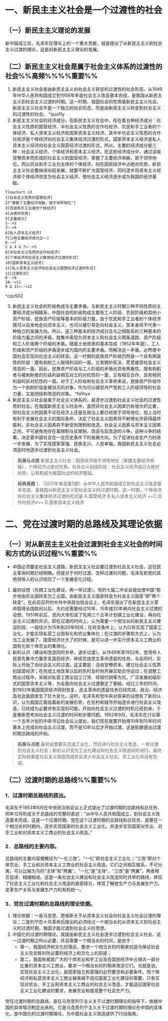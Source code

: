 # 一、新民主主义社会是一个过渡性的社会
## （一）新民主主义理论的发展
新中国成立后，毛泽东在理论上的一个重大贡献，就是提出了从新民主主义到社会主义过渡的理论，这是对新民主主义理论的发展。
## （二）新民主主义社会是属于社会主义体系的过渡性的社会%%高频%%%%重要%%
1. 新民主主义社会是由新民主主义向社会主义转变的过渡性的社会形态。从1949年中华人民共和国成立到1956年年底社会主义改造基本完成，是我国从新民主主义到社会主义过渡的时期。这一时期，我国社会的性质是新民主主义社会。新民主主义社会不是一个独立的社会形态，而是由新民主主义转变到社会主义的过渡性的社会。 ^quo11y
2. 新民主主义社会的经济成分。在新民主主义社会中，存在着五种经济成分：社会主义性质的国营经济、半社会主义性质的合作社经济、农民和手工业者的个体经济、私人资本主义经济和国家资本主义经济。其中半社会主义性质的合作社经济是个体经济向社会主义集体经济过渡的形式，国家资本主义经济是私人资本主义经济向社会主义国营经济过渡的形式。所以，主要的经济成分是三种：社会主义经济、个体经济和资本主义经济。在这些经济成分中，通过没收官僚资本而形成的社会主义的国营经济，掌握了主要经济命脉，居于领导地位。而以农业和手工业为主体的个体经济，则在国民经济中占绝对优势。新民主主义社会要继续向前发展，就要不断扩大国营经济，同时逐步将资本主义经济和个体经济改变为社会主义经济，使社会主义经济逐步成为我国的经济基础。 

```mermaid
flowchart LR
1[社会主义性质的国营经济]
2["掌握了主要经济命脉，居于领导地位"]
3[农民和手工业者的个体经济]
4[占绝对优势]
5[主要成分]
1-->2
3-->4
6[私人资本主义经济]
7[三种主要经济成分之一]
6-->7
2 & 4 & 7<-->5
8[半社会主义性质的合作社经济]
9[个体经济向社会主义集体经济过渡的形式]
10[国家资本主义经济]
11[私人资本主义经济向社会主义国营经济过渡的形式]
12[过渡形式]
8-->9
10-->11
9 & 11<-->12
```
^cqv502

3. 新民主主义社会的阶级构成与主要矛盾。与新民主主义时期三种不同性质的主要经济成分相联系，中国社会的阶级构成主要有工人阶级、农民阶级和其他小资产阶级、民族资产阶级等基本的阶级力量。由于农民和手工业者的个体经济既可以自发地走向资本主义，也可以被引导走向社会主义，其本身并不代表一种独立的发展方向。所以，这三种基本的经济成分及与之相联系的三种基本的阶级力量之间的矛盾，就集中表现为资本主义和社会主义两条道路、资产阶级和工人阶级两个阶级的矛盾。随着土地改革的基本完成（1952年年底），工人阶级和资产阶级的矛盾逐步成为国内的主要矛盾。而解决这一矛盾，必然使中国社会实现向社会主义的转变。这一时期的民族资产阶级仍然是一个具有两面性的阶级：既有剥削工人取得利润的一面，又有拥护宪法、愿意接受社会主义改造的一面，因此，民族资产阶级与工人阶级的矛盾也具有两重性，既有剥削者与被剥削者的阶级利益相互对立的对抗性的一面，又有相互合作、具有相同利益的非对抗性的一面。对于工人阶级和社会主义革命来说，民族资产阶级作为一个剥削阶级是被消灭的对象，作为可以接受共产党和工人阶级领导的社会力量，又是团结和改造的对象。
 ^fa1hya
4. 新民主主义社会是属于社会主义体系的，是逐步过渡到社会主义社会的过渡性质的社会。在我国新民主主义社会中，虽然非社会主义因素仍有很大的比重，但社会主义的因素不论在经济上还是在政治上都已经居于领导地位，加上当时有利于发展社会主义的国际条件，决定了社会主义因素将不断增长并获得最终胜利，非社会主义因素将不断受到限制和改造。社会主义因素与资本主义因素之间，不可避免地存在着限制与反限制、改造与反改造的斗争。这种斗争的结果，决定着中国社会在一定历史条件下的发展方向。为了促进社会生产力的进一步发展，为了实现国家富强、民族复兴、人民幸福，我国新民主主义社会必须适时地逐步过渡到社会主义社会。

>**拓展与点拨**
新民主主义社会：国营经济居于领导地位（掌握主要经济命脉），个体经济占绝对优势。社会主义初级阶段：社会主义经济成分占绝对优势，公有制成为我国社会的经济基础。

>**经典真题**
1．（2017年单选第5题）从中华人民共和国成立到社会主义改造基本完成，是我国从新民主主义到社会主义的过渡时期。这一时期，个体经济向社会主义集体经济过渡的形式是
A.国营经济
B.私人资本主义经济
==C.合作社经济√==
D.国家资本主义经济

# 二、党在过渡时期的总路线及其理论依据
## （一）对从新民主主义社会过渡到社会主义社会的时间和方式的认识过程%%重要%%
- 中国必须要走社会主义道路，新民主主义社会要过渡到社会主义社会，这在民主革命时期已经明确。但是对于何时过渡、怎样过渡的问题，毛泽东和党的其他领导人的认识经历了一个发展变化过程。
1. 最初设想（先搞工业化建设，再一举过渡）。党的七届二中全会提出使中国“稳步地由农业国转变为工业国，由新民主主义国家转变为社会主义国家”即“两个转变”。在此前召开的中共中央政治局会议上，毛泽东提出了在新民主主义革命取得全国胜利以后，大约还需要经过10年、15年或20年再向社会主义过渡的设想。1951年前后，党内大体形成了先用三个五年计划搞工业化建设，再向社会主义过渡的共识。即在过渡的时间上，认为需要一个相当长的新民主主义建设阶段，一般估计为15年到20年时间；在转变条件上，认为只有实现了国家工业化，才能实现私营工业国有化和农业集体化；在过渡的步骤和方式上，认为当工业发展了、国营经济壮大了的时候，就可以进一步实行资本主义工商业的国有化和个体农业的集体化。
2. 新的认识（建设和改造同时并举，逐步过渡）。从1949年至1952年，党领导人民首先集中力量恢复国民经济，继续完成民主革命遗留的任务。与此同时，实际上开始了向社会主义的过渡。这主要是：没收官僚资本，建立社会主义性质的国营经济；在完成土地改革以后的农村及时地开展互助合作运动；在调整工商业过程中，采取对私营工商业加工订货、经销代销等方式，广泛发展初级形式的国家资本主义等，为全面向社会主义过渡奠定了基础。经过三年的时间，到1952年我国国民经济得到恢复，民主革命的遗留任务已经完成，政治、经济及社会面貌发生了巨大变化。这时，毛泽东和党中央对原来的设想有了新的认识，认为我国正面临着新的发展形势，在农村和城市开始逐步进行社会主义改造，已经成为必要并有实现的可能，开始向社会主义过渡的时机已经到来，于是重新思考向社会主义过渡的时间和步骤问题。1952年9月，毛泽东在讨论第一个五年计划的中央书记处会议上提出，我们现在就要开始用10年到15年时间基本上完成向社会主义过渡，而不是10年以后才开始过渡，这是酝酿提出过渡时期总路线的开始。

>**拓展与点拨**
最初设想要先完成工业化，然后进行社会主义改造，一举过渡到社会主义社会；新的认识变为工业化建设和社会主义改造同时进行。最终实际结果是社会主义改造完成井且进人社会主义社会，但工业化并没有完成。
## （二）过渡时期的总路线%%重要%%
### 1．过渡时期总路线的提出。
毛泽东于1953年6月在中央政治局会议上正式提出了过渡时期的总路线和总任务，同年12月形成关于总路线的完整的表述：“从中华人民共和国成立，到社会主义改造基本完成，这是一个过渡时期。党在这个过渡时期的总路线和总任务，是要在一个相当长的时期内，逐步实现国家的社会主义工业化，并逐步实现国家对农业、对手工业和对资本主义工商业的社会主义改造。”
### 2．总路线的主要内容。
总路线的主要内容被概括为“一化三改”。“一化”即社会主义工业化；“三改”即对个体农业、手工业和对资本主义工商业的社会主义改造。它们之间相互联系，不可分离，可以比喻为鸟的“主体”和“两翼”。“一化”是“主体”，“三改”是“两翼”，两者相互促进、相辅相成。这是一条社会主义建设和社会主义改造同时并举的路线，体现了社会主义工业化和社会主义改造的紧密结合，体现了解放生产力与发展生产力、变革生产关系与发展生产力的有机统一。
### 3．党在过渡时期的总路线的理论依据。
1. 理论依据：一是马克思、恩格斯关于从资本主义社会向社会主义社会过渡的理论；二是列宁在十月革命后提出的必须经过一个相当长的从资本主义到社会主义的过渡时期，俄国才能过渡到社会主义的思想。
2. 中国化的过渡时期理论。我国由新民主主义社会逐步过渡到社会主义社会，这一过渡时期之所以必要，并且需要一个相当长的时间，是由于：
	- 第一，我国经济和文化的落后，要求一个相当长的时期来创造为保证社会主义完全胜利所必要的经济上和文化上的前提；
	- 第二，我国有极其广大的个体农业和手工业及在国民经济中占很大一部分比重的资本主义工商业，要求一个相当长的时期来改造它们。也就是说，实现社会主义工业化，是国家独立和富强的必然要求和必要条件。而个体经济和私营资本主义工商业越来越不适应国家工业化建设的需要。只有实现对农业、手工业和资本主义工商业的社会主义改造，才能适应国家社会主义工业化建设的要求，发展农业和提高整个社会生产力。

党在过渡时期的总路线，是在马克思列宁主义关于过渡时期理论的指导下，依据中国的具体情况制定出来的。它是马克思列宁主义关于过渡时期的理论在中国的具体化，是中国化的过渡时期理论，为中国社会主义改造提供了行动指南。